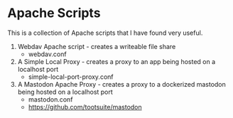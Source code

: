 # Apache Scripts
This is a collection of Apache scripts that I have found very useful.

1) Webdav Apache script - creates a writeable file share
    - webdav.conf
2) A Simple Local Proxy - creates a proxy to an app being hosted on a localhost port 
    - simple-local-port-proxy.conf
3) A Mastodon Apache Proxy - creates a proxy to a dockerized mastodon being hosted on a localhost port 
    - mastodon.conf
    - https://github.com/tootsuite/mastodon
